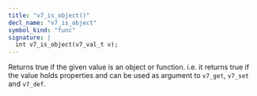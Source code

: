 ```yaml
---
title: "v7_is_object()"
decl_name: "v7_is_object"
symbol_kind: "func"
signature: |
  int v7_is_object(v7_val_t v);
---
```


Returns true if the given value is an object or function.
i.e. it returns true if the value holds properties and can be
used as argument to `v7_get`, `v7_set` and `v7_def`. 

